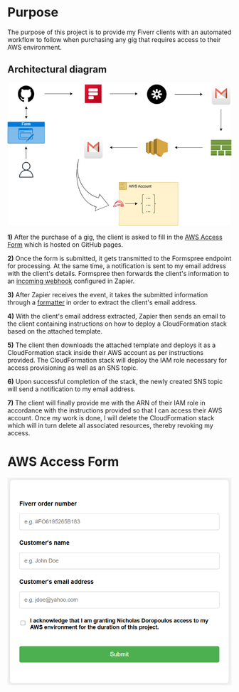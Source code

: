 # Purpose

The purpose of this project is to provide my Fiverr clients with an automated workflow to follow when purchasing any gig that requires access to their AWS environment. 

## Architectural diagram

![Diagram](images/aws-access-form-workflow.png)

**1)** After the purchase of a gig, the client is asked to fill in the [AWS Access Form](https://nick22d.github.io/aws-access-form/) which is hosted on GitHub pages.

**2)** Once the form is submitted, it gets transmitted to the Formspree endpoint for processing. At the same time, a notification is sent to my email address with the client's details. Formspree then forwards the client's information to an [incoming webhook](https://help.formspree.io/hc/en-us/articles/360036624813-Connecting-a-form-to-Zapier#:~:text=The%20first%20thing%20to%20do%20is%20to%20open,to%20events%20sent%20from%20Formspree%20on%20each%20submission) configured in Zapier. 

**3)** After Zapier receives the event, it takes the submitted information through a [formatter](https://help.zapier.com/hc/en-us/articles/8496312326285-Extract-data-in-Zaps#h_01HKMBZEYQZMPZGCCNV93A4MTM) in order to extract the client's email address.

**4)** With the client's email address extracted, Zapier then sends an email to the client containing instructions on how to deploy a CloudFormation stack based on the attached template.

**5)** The client then downloads the attached template and deploys it as a CloudFormation stack inside their AWS account as per instructions provided. The CloudFormation stack will deploy the IAM role necessary for access provisioning as well as an SNS topic.

**6)** Upon successful completion of the stack, the newly created SNS topic will send a notification to my email address.

**7)** The client will finally provide me with the ARN of their IAM role in accordance with the instructions provided so that I can access their AWS account. Once my work is done, I will delete the CloudFormation stack which will in turn delete all associated resources, thereby revoking my access. 

# AWS Access Form

![Diagram](images/aws-access-form.png)
